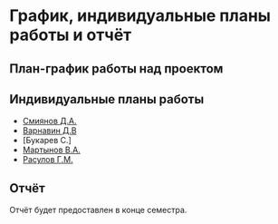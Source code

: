 # График, индивидуальные планы работы и отчёт

## План-график работы над проектом



## Индивидуальные планы работы

- [Смиянов Д.А.](Smiyanov_DA.md)
- [Варнавин Д.В](Varnavin_DV.md)
- [Букарев С.]
- [Мартынов В.А.](Martinov_VA.md)
- [Расулов Г.М.](Rasulov_GM.md)

## Отчёт

Отчёт будет предоставлен в конце семестра.
